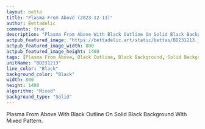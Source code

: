 ```yaml
---
layout: betta
title: "Plasma From Above (2023-12-13)"
author: Bettadelic
comments: true
description: "Plasma From Above With Black Outline On Solid Black Background With Mixed Pattern."
actpub_featured_image: "https://bettadelic.art/static/bettas/BD231213.jpg"
actpub_featured_image_width: 800
actpub_featured_image_height: 1400
tags: [Plasma From Above, Black Outline, Black Background, Solid Background Pattern, Mixed Pattern, December 2023]
unitName: "BD231213"
line_color: "Black"
background_color: "Black"
width: 800
height: 1400
algorithm: "Mixed"
background_type: "Solid"
---
```


Plasma From Above With Black Outline On Solid Black Background With Mixed Pattern.

